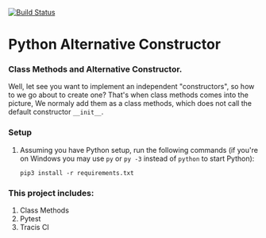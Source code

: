 [![Build Status](https://travis-ci.org/wandersonsc/Ptyhon-Alternative-Constructor.svg?branch=master)](https://travis-ci.org/wandersonsc/Ptyhon-Alternative-Constructor)

# Python Alternative Constructor

### Class Methods and Alternative Constructor.

Well, let see you want to implement an independent "constructors", so how to we go about to create one? That's when class methods comes into the picture, We normaly add them as a class methods, which does not call the default constructor `__init__`.

### Setup

1. Assuming you have Python setup, run the following commands (if you're on Windows you may use `py` or `py -3` instead of `python` to start Python):

   ```
   pip3 install -r requirements.txt

   ```

### This project includes:

1. Class Methods
2. Pytest
3. Tracis CI
